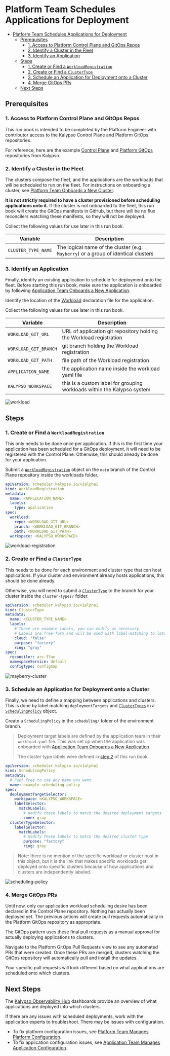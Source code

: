 # Platform Team Schedules Applications for Deployment

- [Platform Team Schedules Applications for Deployment](#platform-team-schedules-applications-for-deployment)
  - [Prerequisites](#prerequisites)
    - [1. Access to Platform Control Plane and GitOps Repos](#1-access-to-platform-control-plane-and-gitops-repos)
    - [2. Identify a Cluster in the Fleet](#2-identify-a-cluster-in-the-fleet)
    - [3. Identify an Application](#3-identify-an-application)
  - [Steps](#steps)
    - [1. Create or Find a `WorkloadRegistration`](#1-create-or-find-a-workloadregistration)
    - [2. Create or Find a `ClusterType`](#2-create-or-find-a-clustertype)
    - [3. Schedule an Application for Deployment onto a Cluster](#3-schedule-an-application-for-deployment-onto-a-cluster)
    - [4. Merge GitOps PRs](#4-merge-gitops-prs)
  - [Next Steps](#next-steps)

## Prerequisites

### 1. Access to Platform Control Plane and GitOps Repos

This run book is intended to be completed by the Platform Engineer with contributor access to the Kalypso Control Plane and Platform GitOps repositories.

For reference, here are the example [Control Plane](https://github.com/microsoft/kalypso-control-plane) and [Platform GitOps](https://github.com/microsoft/kalypso-gitops) repositories from Kalypso.

### 2. Identify a Cluster in the Fleet

The clusters compose the fleet, and the applications are the workloads that will be scheduled to run on the fleet. For instructions on onboarding a cluster, see [Platform Team Onboards a New Cluster](./platform-team-onboards-a-new-cluster.md).

**It is not strictly required to have a cluster provisioned before scheduling applications onto it.** If the cluster is not onboarded to the fleet, this run book will create the GitOps manifests in GitHub, but there will be no flux reconcilers watching these manifests, so they will not be deployed.

Collect the following values for use later in this run book.

| Variable            | Description                  |
| ------------------- | ---------------------------- |
| `CLUSTER_TYPE_NAME` | The logical name of the cluster (e.g. `Mayberry`) or a group of identical clusters|

### 3. Identify an Application

Finally, identify an existing application to schedule for deployment onto the fleet. Before starting this run book, make sure the application is onboarded by following [Application Team Onboards a New Application](./application-team-onboards-a-new-application.md).

Identify the location of the [Workload](https://github.com/microsoft/kalypso-scheduler?tab=readme-ov-file#workload-registration) declaration file for the application.

Collect the following values for use later in this run book.

| Variable              | Description                                                             |
| --------------------- | ----------------------------------------------------------------------- |
| `WORKLOAD_GIT_URL`    | URL of application git repository holding the Workload registration     |
| `WORKLOAD_GIT_BRANCH` | git branch holding the Workload registration                            |
| `WORKLOAD_GIT_PATH`   | file path of the Workload registration                                  |
| `APPLICATION_NAME`    | the application name inside the workload yaml file                      |
| `KALYPSO_WORKSPACE`   | this is a custom label for grouping workloads within the Kalypso system |

![workload](./images/workload.png)

## Steps

### 1. Create or Find a `WorkloadRegistration`

This only needs to be done once per application. If this is the first time your application has been scheduled for a GitOps deployment, it will need to be registered with the Control Plane. Otherwise, this should already be done for your application.

Submit a [`WorkloadRegistration`](https://github.com/microsoft/kalypso-scheduler?tab=readme-ov-file#workload-registration) object on the `main` branch of the Control Plane repository inside the workloads folder.

```yaml
apiVersion: scheduler.kalypso.io/v1alpha1
kind: WorkloadRegistration
metadata:
  name: <APPLICATION_NAME>
  labels:
    type: application
spec:
  workload:
    repo: <WORKLOAD_GIT_URL>
    branch: <WORKLOAD_GIT_BRANCH>
    path: <WORKLOAD_GIT_PATH>
  workspace: <KALYPSO_WORKSPACE>
```

![workload-registration](./images/workload-registration.png)

### 2. Create or Find a `ClusterType`

This needs to be done for each environment and cluster type that can host applications. If your cluster and environment already hosts applications, this should be done already.

Otherwise, you will need to submit a [`ClusterType`](https://github.com/microsoft/kalypso-scheduler?tab=readme-ov-file#cluster-type) to the branch for your cluster inside the `cluster-types/` folder.

```yaml
apiVersion: scheduler.kalypso.io/v1alpha1
kind: ClusterType
metadata:
  name: <CLUSTER_TYPE_NAME>
  labels:
    # These are example labels, you can modify as necessary.
    # Labels are free-form and will be used with label-matching to later determine what applications should run on this `ClusterType`.
    cloud: "false"
    purpose: "factory"
    ring: "gray"
spec:
  reconciler: arc-flux
  namespaceService: default
  configType: configmap
```

![mayberry-cluster](./images/mayberry-cluster.png)

### 3. Schedule an Application for Deployment onto a Cluster

Finally, we need to define a mapping between applications and clusters. This is done by label matching `deploymentTargets` and [`ClusterTypes`](https://github.com/microsoft/kalypso-scheduler?tab=readme-ov-file#cluster-type) in a [`SchedulingPolicy`](https://github.com/microsoft/kalypso-scheduler?tab=readme-ov-file#scheduling-policy) object.

Create a `SchedulingPolicy` in the `scheduling/` folder of the environment branch.

> Deployment target labels are defined by the application team in their `workload.yaml` file. This was set up when the application was onboarded with [Application Team Onboards a New Application](./application-team-onboards-a-new-application.md).
>
> The cluster type labels were defined in [step 2](#2-create-or-find-a-clustertype) of this run book.

```yaml
apiVersion: scheduler.kalypso.io/v1alpha1
kind: SchedulingPolicy
metadata:
  # Feel free to use any name you want
  name: example-scheduling-policy
spec:
  deploymentTargetSelector:
    workspace: <KALYPSO_WORKSPACE>
    labelSelector:
      matchLabels:
        # modify these labels to match the desired deployment targets
        zone: gray
  clusterTypeSelector:
    labelSelector:
      matchLabels:
        # modify these labels to match the desired cluster type
        purpose: "factory"
        ring: gray
```

> Note: there is no mention of the specific workload or cluster host in this object, but it is the link that makes specific workloads get deployed onto specific clusters because of how applications and clusters are independently labeled.

![scheduling-policy](./images/scheduling-policy.png)

### 4. Merge GitOps PRs

Until now, only our application workload scheduling desire has been declared in the Control Plane repository. Nothing has actually been deployed yet. The previous actions will create pull requests automatically in the Platform GitOps repository as appropriate.

The GitOps pattern uses these final pull requests as a manual approval for actually deploying applications to clusters.

Navigate to the Platform GitOps Pull Requests view to see any automated PRs that were created. Once these PRs are merged, clusters watching the GitOps repository will automatically pull and install the updates.

Your specific pull requests will look different based on what applications are scheduled onto which clusters.

## Next Steps

The [Kalypso Observability Hub](https://github.com/microsoft/kalypso-observability-hub?tab=readme-ov-file#deployment-reports) dashboards provide an overview of what applications are deployed into which clusters.

If there are any issues with scheduled deployments, work with the application experts to troubleshoot. There may be issues with configuration.

- To fix platform configuration issues, see [Platform Team Manages Platform Configuration](./platform-team-manages-platform-configuration.md).
- To fix application configuration issues, see [Application Team Manages Application Configuration](./application-team-manages-application-configuration.md).
